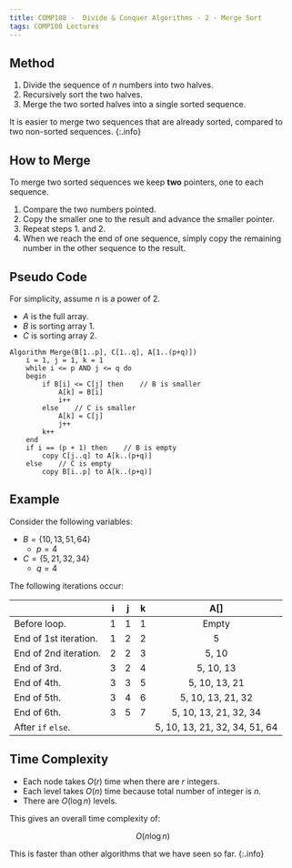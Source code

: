 ```yaml
---
title: COMP108 -  Divide & Conquer Algorithms - 2 - Merge Sort
tags: COMP108 Lectures
---
```

## Method

1. Divide the sequence of $n$ numbers into two halves.
1. Recursively sort the two halves.
1. Merge the two sorted halves into a single sorted sequence.

It is easier to merge two sequences that are already sorted, compared to two non-sorted sequences.
{:.info}

## How to Merge
To merge two sorted sequences we keep **two** pointers, one to each sequence.

1. Compare the two numbers pointed.
1. Copy the smaller one to the result and advance the smaller pointer.
1. Repeat steps 1. and 2.
1. When we reach the end of one sequence, simply copy the remaining number in the other sequence to the result.

## Pseudo Code
For simplicity, assume $n$ is a power of 2.

* $A$ is the full array.
* $B$ is sorting array 1.
* $C$ is sorting array 2.

```
Algorithm Merge(B[1..p], C[1..q], A[1..(p+q)])
	i = 1, j = 1, k = 1
	while i <= p AND j <= q do
	begin
		if B[i] <= C[j] then	// B is smaller
			A[k] = B[i]
			i++
		else	// C is smaller
			A[k] = C[j]
			j++
		k++
	end
	if i == (p + 1) then	// B is empty
		copy C[j..q] to A[k..(p+q)]
	else	// C is empty
		copy B[i..p] to A[k..(p+q)]
```

## Example
Consider the following variables:

* $B=\{10,13,51,64\}$
	* $p=4$
* $C=\{5,21,32,34\}$
	* $q=4$

The following iterations occur:

| | i | j | k | A[] |
| :-- | :-: | :-: | :-: | :-: |
| Before loop. | 1 | 1 | 1 | Empty |
| End of 1st iteration. | 1 | 2 | 2 | 5 |
| End of 2nd iteration. | 2 | 2 | 3 | 5, 10 |
| End of 3rd. | 3 | 2 | 4 | 5, 10, 13 |
| End of 4th. | 3 | 3 | 5 | 5, 10, 13, 21 |
| End of 5th. | 3 | 4 | 6 | 5, 10, 13, 21, 32 |
| End of 6th. | 3 | 5 | 7 | 5, 10, 13, 21, 32, 34 |
| After `if` `else`. |  |  |  | 5, 10, 13, 21, 32, 34, 51, 64 |

## Time Complexity

* Each node takes $O(r)$ time when there are $r$ integers.
* Each level takes $O(n)$ time because total number of integer is $n$.
* There are $O(\log n)$ levels.

This gives an overall time complexity of:

$$O(n\log n)$$

This is faster than other algorithms that we have seen so far.
{:.info}